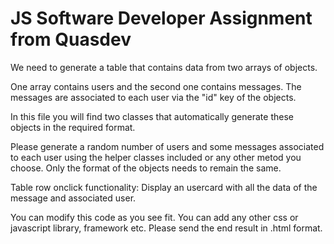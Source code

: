 # JS Software Developer Assignment from Quasdev

We need to generate a table that contains data from two arrays of objects.

One array contains users and the second one contains messages. The messages are associated to each user via the "id" key of the objects.

In this file you will find two classes that automatically generate these objects in the required format.

Please generate a random number of users and some messages associated to each user using the helper classes included or any other metod you choose. Only the format of the objects needs to remain the same.


Table row onclick functionality:
    Display an usercard with all the data of the message and associated user.

You can modify this code as you see fit.
You can add any other css or javascript library, framework etc.
Please send the end result in .html format.
        
